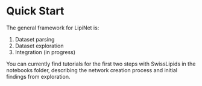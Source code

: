 # Quick Start

The general framework for LipiNet is:

1. Dataset parsing
2. Dataset exploration
3. Integration (in progress)

You can currently find tutorials for the first two steps with SwissLipids in the notebooks folder, describing the network creation process and initial findings from exploration.